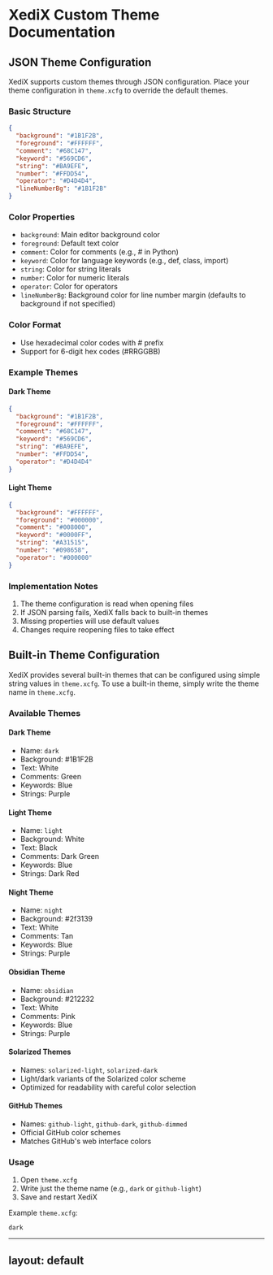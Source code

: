 # XediX Custom Theme Documentation

## JSON Theme Configuration

XediX supports custom themes through JSON configuration. Place your theme configuration in `theme.xcfg` to override the default themes.

### Basic Structure

```json
{
  "background": "#1B1F2B",
  "foreground": "#FFFFFF",
  "comment": "#68C147",
  "keyword": "#569CD6",
  "string": "#BA9EFE",
  "number": "#FFDD54",
  "operator": "#D4D4D4",
  "lineNumberBg": "#1B1F2B"
}
```

### Color Properties

- `background`: Main editor background color
- `foreground`: Default text color
- `comment`: Color for comments (e.g., # in Python)
- `keyword`: Color for language keywords (e.g., def, class, import)
- `string`: Color for string literals
- `number`: Color for numeric literals
- `operator`: Color for operators
- `lineNumberBg`: Background color for line number margin (defaults to background if not specified)

### Color Format
- Use hexadecimal color codes with # prefix
- Support for 6-digit hex codes (#RRGGBB)

### Example Themes

#### Dark Theme
```json
{
  "background": "#1B1F2B",
  "foreground": "#FFFFFF",
  "comment": "#68C147",
  "keyword": "#569CD6",
  "string": "#BA9EFE",
  "number": "#FFDD54",
  "operator": "#D4D4D4"
}
```

#### Light Theme
```json
{
  "background": "#FFFFFF",
  "foreground": "#000000",
  "comment": "#008000",
  "keyword": "#0000FF",
  "string": "#A31515",
  "number": "#098658",
  "operator": "#000000"
}
```

### Implementation Notes

1. The theme configuration is read when opening files
2. If JSON parsing fails, XediX falls back to built-in themes
3. Missing properties will use default values
4. Changes require reopening files to take effect

## Built-in Theme Configuration

XediX provides several built-in themes that can be configured using simple string values in `theme.xcfg`. To use a built-in theme, simply write the theme name in `theme.xcfg`.

### Available Themes

#### Dark Theme
- Name: `dark`
- Background: #1B1F2B
- Text: White
- Comments: Green
- Keywords: Blue
- Strings: Purple

#### Light Theme
- Name: `light`
- Background: White
- Text: Black
- Comments: Dark Green
- Keywords: Blue
- Strings: Dark Red

#### Night Theme
- Name: `night`
- Background: #2f3139
- Text: White
- Comments: Tan
- Keywords: Blue
- Strings: Purple

#### Obsidian Theme
- Name: `obsidian`
- Background: #212232
- Text: White
- Comments: Pink
- Keywords: Blue
- Strings: Purple

#### Solarized Themes
- Names: `solarized-light`, `solarized-dark`
- Light/dark variants of the Solarized color scheme
- Optimized for readability with careful color selection

#### GitHub Themes
- Names: `github-light`, `github-dark`, `github-dimmed`
- Official GitHub color schemes
- Matches GitHub's web interface colors

### Usage

1. Open `theme.xcfg`
2. Write just the theme name (e.g., `dark` or `github-light`)
3. Save and restart XediX

Example `theme.xcfg`:
```
dark
```

---
layout: default
---